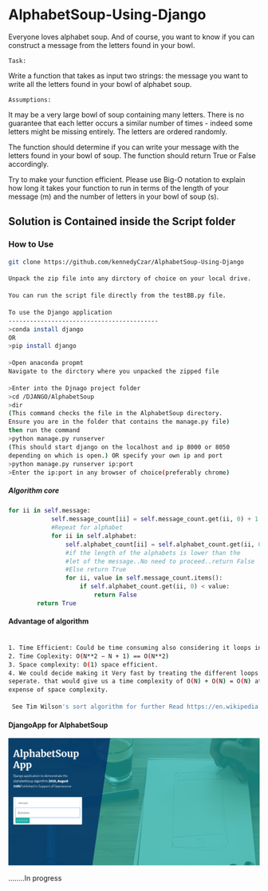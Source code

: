 # AlphabetSoup-Using-Django
Everyone loves alphabet soup.  And of course, you want to know if you can construct a message from the letters found in your bowl.
```
Task:
```
Write a function that takes as input two strings:
the message you want to write
all the letters found in your bowl of alphabet soup.

```
Assumptions:
```
It may be a very large bowl of soup containing many letters.
There is no guarantee that each letter occurs a similar number of times - indeed some letters might be missing entirely.
The letters are ordered randomly.

The function should determine if you can write your message with the letters found in your bowl of soup. The function should return True or False accordingly.

Try to make your function efficient.  Please use Big-O notation to explain how long it takes your function to run in terms of the length of your message (m) and the number of letters in your bowl of soup (s).

## Solution is Contained inside the Script folder
### How to Use

```bash
git clone https://github.com/kennedyCzar/AlphabetSoup-Using-Django

Unpack the zip file into any dirctory of choice on your local drive.

You can run the script file directly from the testBB.py file.

To use the Django application
------------------------------------------
>conda install django
OR
>pip install django

>Open anaconda propmt
Navigate to the dirctory where you unpacked the zipped file

>Enter into the Djnago project folder
>cd /DJANGO/AlphabetSoup
>dir
(This command checks the file in the AlphabetSoup directory.
Ensure you are in the folder that contains the manage.py file)
then run the command
>python manage.py runserver
(This should start django on the localhost and ip 8000 or 8050
depending on which is open.) OR specify your own ip and port
>python manage.py runserver ip:port
>Enter the ip:port in any browser of choice(preferably chrome)
```

##### Algorithm core
```python
for ii in self.message:
            self.message_count[ii] = self.message_count.get(ii, 0) + 1
            #Repeat for alphabet
            for ii in self.alphabet:
                self.alphabet_count[ii] = self.alphabet_count.get(ii, 0) + 1
                #if the length of the alphabets is lower than the 
                #let of the message..No need to proceed..return False
                #Else return True
                for ii, value in self.message_count.items():
                    if self.alphabet_count.get(ii, 0) < value:
                        return False
        return True
```

#### Advantage of algorithm
```bash

1. Time Efficient: Could be time consuming also considering it loops in N
2. Time Coplexity: O(N**2 − N + 1) == O(N**2) 
3. Space complexity: O(1) space efficient.
4. We could decide making it Very fast by treating the different loops
seperate. that would give us a time complexity of O(N) + O(N) = O(N) at the
expense of space complexity.
 
 See Tim Wilson's sort algorithm for further Read https://en.wikipedia.org/wiki/Timsort
 ```
 
 #### DjangoApp for AlphabetSoup
 
 ![Image of Django App](https://github.com/kennedyCzar/AlphabetSoup-Using-Django/blob/master/IMAGES/djangoApp.PNG)
 
........In progress
